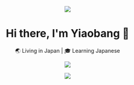 <p align="center">
  <img src="https://capsule-render.vercel.app/api?type=shark&color=gradient&text=Yiaobang's%20Code%20Zone&fontAlign=50&fontSize=40&animation=twinkling&desc=Powered%20by%20Kotlin%20and%20Caffeine&descSize=16&descAlign=50" />
</p>
<h1 align="center">Hi there, I'm Yiaobang 👋</h1>
<p align="center">
  🌏 Living in Japan | 🎓 Learning Japanese 
</p>
<p align="center">
  <img src="https://readme-typing-svg.demolab.com?font=Press+Start+2P&pause=1000&color=00F7F7&center=true&vCenter=true&width=500&lines=Code.+Caffeine.+Chaos.;Powered+by+Kotlin.;Debugging+my+Japanese+and+my+life."/>
</p>

<p align="center">
  <img src="https://github-readme-stats.vercel.app/api/top-langs/?username=yiaobang&layout=compact&langs_count=6&theme=radical&cache_seconds=60" />
</p>


